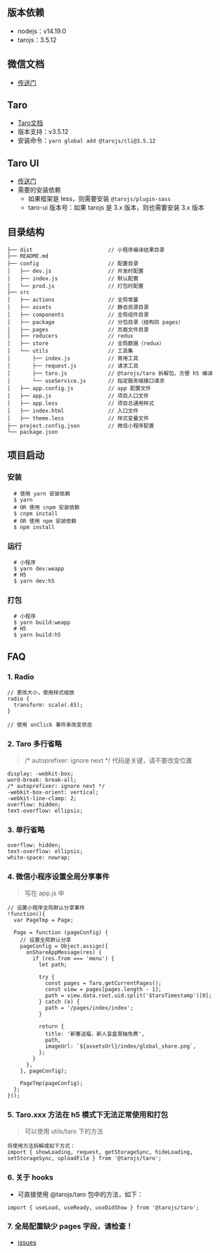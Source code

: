 ## 版本依赖

- nodejs：v14.19.0
- tarojs：3.5.12

## 微信文档

- [传送门](https://developers.weixin.qq.com/miniprogram/dev/component)

## Taro

- [Taro文档](https://taro-docs.jd.com/docs/)
- 版本支持：v3.5.12
- 安装命令：`yarn global add @tarojs/cli@3.5.12`

## Taro UI

- [传送门](https://taro-ui.jd.com)
- 需要的安装依赖
  - 如果框架是 less，则需要安装 `@tarojs/plugin-sass`
  - taro-ui 版本号：如果 tarojs 是 3.x 版本，则也需要安装 3.x 版本

## 目录结构

```
├── dist                        // 小程序编译结果目录
├── README.md
├── config                      // 配置目录
│   ├── dev.js                  // 开发时配置
│   ├── index.js                // 默认配置
│   └── prod.js                 // 打包时配置
├── src
│   ├── actions                 // 全局常量
│   ├── assets                  // 静态资源目录
│   ├── components              // 全局组件目录
│   ├── package                 // 分包目录（结构同 pages）
│   ├── pages                   // 页面文件目录
│   ├── reducers                // redux
│   ├── store                   // 全局数据（redux）
│   └── utils                   // 工具集
│       ├── index.js            // 常用工具
│       ├── request.js          // 请求工具
│       ├── taro.js             // @tarojs/taro 拆解包，方便 h5 编译
│       └── useService.js       // 指定服务端接口请求
│   ├── app.config.js           // app 配置文件
│   ├── app.js                  // 项目入口文件
│   ├── app.less                // 项目总通用样式
│   ├── index.html              // 入口文件
│   ├── theme.less              // 样式变量文件
├── project.config.json         // 微信小程序配置
└── package.json
```

## 项目启动

### 安装

```
  # 使用 yarn 安装依赖
  $ yarn
  # OR 使用 cnpm 安装依赖
  $ cnpm install
  # OR 使用 npm 安装依赖
  $ npm install
```

### 运行

```
  # 小程序
  $ yarn dev:weapp
  # H5
  $ yarn dev:h5
```

### 打包

```
  # 小程序
  $ yarn build:weapp
  # H5
  $ yarn build:h5
```

## FAQ

### 1. Radio

```
// 更改大小，使用样式缩放
radio {
  transform: scale(.65);
}

// 使用 onClick 事件来改变状态
```

### 2. Taro 多行省略

> /* autoprefixer: ignore next */ 代码是关键，请不要改变位置

```
display: -webkit-box;
word-break: break-all;
/* autoprefixer: ignore next */
-webkit-box-orient: vertical;
-webkit-line-clamp: 2;
overflow: hidden;
text-overflow: ellipsis;
```

### 3. 单行省略

```
overflow: hidden;
text-overflow: ellipsis;
white-space: nowrap;
```

### 4. 微信小程序设置全局分享事件

> 写在 app.js 中

```
// 设置小程序全局默认分享事件
!function(){
  var PageTmp = Page;

  Page = function (pageConfig) {
    // 设置全局默认分享
    pageConfig = Object.assign({
      onShareAppMessage(res) {
        if (res.from === 'menu') {
          let path;

          try {
            const pages = Taro.getCurrentPages();
            const view = pages[pages.length - 1];
            path = view.data.root.uid.split('$taroTimestamp')[0];
          } catch (e) {
            path = '/pages/index/index';
          }

          return {
            title: '新春送福，新人盲盒首抽免费',
            path,
            imageUrl: `${assetsUrl}/index/global_share.png`,
          };
        }
      },
    }, pageConfig);

    PageTmp(pageConfig);
  };
}();
```

### 5. Taro.xxx 方法在 h5 模式下无法正常使用和打包

> 可以使用 utils/taro 下的方法

```
将使用方法拆解成如下方式：
import { showLoading, request, getStorageSync, hideLoading, setStorageSync, uploadFile } from '@tarojs/taro';
```

### 6. 关于 hooks

- 可直接使用 @tarojs/taro 包中的方法，如下：

```
import { useLoad, useReady, useDidShow } from '@tarojs/taro';
```

### 7. 全局配置缺少 pages 字段，请检查！

- [issues](https://github.com/NervJS/taro/issues/13544)
